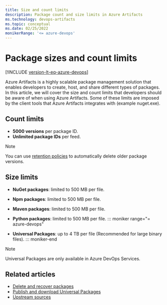 ```yaml
---
title: Size and count limits
description: Package count and size limits in Azure Artifacts 
ms.technology: devops-artifacts
ms.topic: conceptual
ms.date: 02/25/2022
monikerRange: '<= azure-devops'
---
```


# Package sizes and count limits

[!INCLUDE [version-lt-eq-azure-devops](../../includes/version-lt-eq-azure-devops.md)]

Azure Artifacts is a highly scalable package management solution that enables developers to create, host, and share different types of packages. In this article, we will cover the size and count limits that developers should be aware of when using Azure Artifacts. Some of these limits are imposed by the client tools that Azure Artifacts integrates with (example nuget.exe).

## Count limits

- **5000 versions** per package ID.
- **Unlimited package IDs** per feed.

> [!NOTE]
> You can use [retention policies](../how-to/delete-and-recover-packages.md#delete-packages-automatically-with-retention-policies) to automatically delete older package versions.

## Size limits

- **NuGet packages**: limited to 500 MB per file.

- **Npm packages**: limited to 500 MB per file.

- **Maven packages**: limited to 500 MB per file.

- **Python packages**: limited to 500 MB per file.
::: moniker range="= azure-devops" 
- **Universal Packages**: up to 4 TB per file (Recommended for large binary files).
::: moniker-end

> [!NOTE]
> Universal Packages are only available in Azure DevOps Services.

## Related articles

- [Delete and recover packages](../how-to/delete-and-recover-packages.md)
- [Publish and download Universal Packages](../quickstarts/universal-packages.md)
- [Upstream sources](../tutorials/protect-oss-packages-with-upstream-sources.md)

